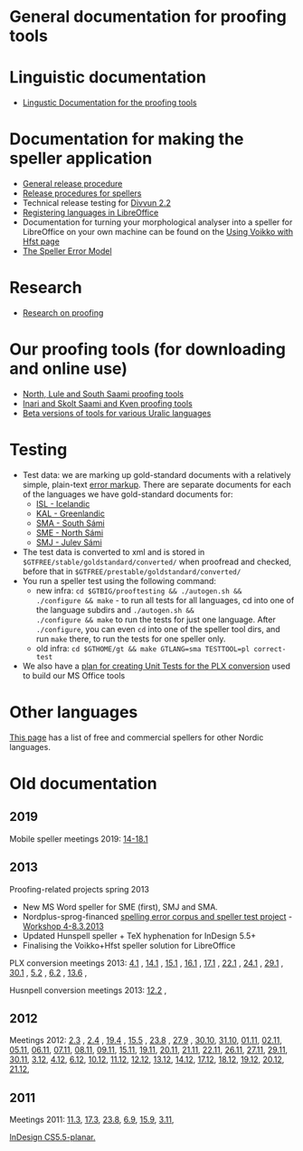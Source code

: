 General documentation for proofing tools
=====================

Linguistic documentation
=====================

-   [Lingustic Documentation for the proofing tools](spelling/index.md)

Documentation for making the speller application
=====================

-   [General release procedure](ProofingToolsReleaseProcedure.md)
-   [Release procedures for spellers](SpellerReleaseProcedures.md)
-   Technical release testing for [Divvun 2.2](admin/Divvun2.2ReleaseTesting.md)
-   [Registering languages in LibreOffice](spelling/hfst/RegisteringLanguagesInLibreOffice.md)
-   Documentation for turning your morphological analyser into a speller for
    LibreOffice on your own machine can be found on the
    [Using Voikko with Hfst page](/tools/UsingVoikkoWithHfst.md)
-   [The Speller Error Model](TheSpellerErrorModel.md)

Research
=====================

-   [Research on proofing](proofresearch/InvestigatingTextProofing.html)

Our proofing tools (for downloading and online use)
=====================

-   [North, Lule and South Saami proofing
    tools](http://divvun.no/korrektur/korrektur.html)
-   [Inari and Skolt Saami and Kven proofing
    tools](http://divvun.no/korrektur/otherlangs.html)
-   [Beta versions of tools for various Uralic
    languages](http://divvun.org/proofing/proofing.html)

Testing
=====================

-   Test data: we are marking up gold-standard documents with a
    relatively simple, plain-text [error
    markup](spelling/testdoc/error-markup.md). There are separate
    documents for each of the languages we have gold-standard documents
    for:
    -   [ISL - Icelandic](spelling/testdoc/error-markup-isl.html)
    -   [KAL - Greenlandic](spelling/testdoc/error-markup-kal.html)
    -   [SMA - South Sámi](spelling/testdoc/error-markup-sma.html)
    -   [SME - North Sámi](spelling/testdoc/error-markup-sme.html)
    -   [SMJ - Julev Sámi](spelling/testdoc/error-markup-smj.html)
-   The test data is converted to xml and is stored in
    `$GTFREE/stable/goldstandard/converted/` when proofread and checked,
    before that in `$GTFREE/prestable/goldstandard/converted/`
-   You run a speller test using the following command:
    -   new infra:
        `cd $GTBIG/prooftesting && ./autogen.sh &&                      ./configure && make` -
        to run all tests for all languages, cd into one of the language
        subdirs and
        `./autogen.sh &&                      ./configure && make` to
        run the tests for just one language. After `./configure`, you
        can even `cd` into one of the speller tool dirs, and run `make`
        there, to run the tests for one speller only.
    -   old infra:
        `cd $GTHOME/gt && make GTLANG=sma TESTTOOL=pl correct-test`
-   We also have a [plan for creating Unit Tests for the PLX
    conversion](spelling/testdoc/PLXConversionTesting.html) used to
    build our MS Office tools

Other languages
=====================

[This page](SpellersForOtherNordicLanguages.html) has a list of free and
commercial spellers for other Nordic languages.

# Old documentation


## 2019

Mobile speller meetings 2019: [14-18.1](/site-giellalt.uit.no/proof/admin/Meeting_2019-01-1418.html)


## 2013


Proofing-related projects spring 2013

-   New MS Word speller for SME (first), SMJ and SMA.
-   Nordplus-sprog-financed [spelling error corpus and speller test
    project](nordplus/Oversikt.html) - [Workshop
    4-8.3.2013](nordplus/Workshop.html)
-   Updated Hunspell speller + TeX hyphenation for InDesign 5.5+
-   Finalising the Voikko+Hfst speller solution for LibreOffice


PLX conversion meetings 2013: [4.1](/site-giellalt.uit.no/proof/admin/Meeting_2013-01-04.html) ,
[14.1](/site-giellalt.uit.no/proof/admin/Meeting_2013-01-14.html) ,
[15.1](/site-giellalt.uit.no/proof/admin/Meeting_2013-01-15.html) ,
[16.1](/site-giellalt.uit.no/proof/admin/Meeting_2013-01-16.html) ,
[17.1](/site-giellalt.uit.no/proof/admin/Meeting_2013-01-17.html) ,
[22.1](/site-giellalt.uit.no/proof/admin/Meeting_2013-01-22.html) ,
[24.1](/site-giellalt.uit.no/proof/admin/Meeting_2013-01-24.html) ,
[29.1](/site-giellalt.uit.no/proof/admin/Meeting_2013-01-29.html) ,
[30.1](/site-giellalt.uit.no/proof/admin/Meeting_2013-01-30.html) ,
[5.2](/site-giellalt.uit.no/proof/admin/Meeting_2013-02-05.html) ,
[6.2](/site-giellalt.uit.no/proof/admin/Meeting_2013-02-06.html) ,
[13.6](/site-giellalt.uit.no/proof/admin/Meeting_2013-06-13.html) ,

Husnpell conversion meetings 2013:
[12.2](admin/HunspellMeeting2013-02-12.html) ,

## 2012

Meetings 2012: [2.3](/site-giellalt.uit.no/proof/admin/Meeting_2012-03-02.html) ,
[2.4](/site-giellalt.uit.no/proof/admin/Meeting_2012-04-02.html) ,
[19.4](/site-giellalt.uit.no/proof/admin/Meeting_2012-04-19.html) ,
[15.5](/site-giellalt.uit.no/proof/admin/Meeting_2012-05-15.html) ,
[23.8](/site-giellalt.uit.no/proof/admin/Meeting_2012-08-23.html) ,
[27.9](/site-giellalt.uit.no/proof/admin/Meeting_2012-08-23.html) ,
[30.10](/site-giellalt.uit.no/proof/admin/Meeting_2012-08-23.html),
[31.10](/site-giellalt.uit.no/proof/admin/Meeting_2012-10-31.html),
[01.11](/site-giellalt.uit.no/proof/admin/Meeting_2012-11-01.html),
[02.11](/site-giellalt.uit.no/proof/admin/Meeting_2012-11-02.html),
[05.11](/site-giellalt.uit.no/proof/admin/Meeting_2012-11-05.html),
[06.11](/site-giellalt.uit.no/proof/admin/Meeting_2012-11-06.html),
[07.11](/site-giellalt.uit.no/proof/admin/Meeting_2012-11-07.html),
[08.11](/site-giellalt.uit.no/proof/admin/Meeting_2012-11-08.html),
[09.11](/site-giellalt.uit.no/proof/admin/Meeting_2012-11-09.html),
[15.11](/site-giellalt.uit.no/proof/admin/Meeting_2012-11-15.html),
[19.11](/site-giellalt.uit.no/proof/admin/Meeting_2012-11-19.html),
[20.11](/site-giellalt.uit.no/proof/admin/Meeting_2012-11-20.html),
[21.11](/site-giellalt.uit.no/proof/admin/Meeting_2012-11-21.html),
[22.11](/site-giellalt.uit.no/proof/admin/Meeting_2012-11-22.html),
[26.11](/site-giellalt.uit.no/proof/admin/Meeting_2012-11-26.html),
[27.11](/site-giellalt.uit.no/proof/admin/Meeting_2012-11-27.html),
[29.11](/site-giellalt.uit.no/proof/admin/Meeting_2012-11-29.html),
[30.11](/site-giellalt.uit.no/proof/admin/Meeting_2012-11-30.html),
[3.12](/site-giellalt.uit.no/proof/admin/Meeting_2012-12-03.html),
[4.12](/site-giellalt.uit.no/proof/admin/Meeting_2012-12-04.html),
[6.12](/site-giellalt.uit.no/proof/admin/Meeting_2012-12-06.html),
[10.12](/site-giellalt.uit.no/proof/admin/Meeting_2012-12-10.html),
[11.12](/site-giellalt.uit.no/proof/admin/Meeting_2012-12-11.html),
[12.12](/site-giellalt.uit.no/proof/admin/Meeting_2012-12-12.html),
[13.12](/site-giellalt.uit.no/proof/admin/Meeting_2012-12-13.html),
[14.12](/site-giellalt.uit.no/proof/admin/Meeting_2012-12-14.html),
[17.12](/site-giellalt.uit.no/proof/admin/Meeting_2012-12-17.html),
[18.12](/site-giellalt.uit.no/proof/admin/Meeting_2012-12-18.html),
[19.12](/site-giellalt.uit.no/proof/admin/Meeting_2012-12-19.html),
[20.12](/site-giellalt.uit.no/proof/admin/Meeting_2012-12-20.html),
[21.12](/site-giellalt.uit.no/proof/admin/Meeting_2012-12-21.html),

## 2011

Meetings 2011: [11.3](/site-giellalt.uit.no/proof/admin/Meeting_2011-03-11.html),
[17.3](/site-giellalt.uit.no/proof/admin/Meeting_2011-03-17.html),
[23.8](/site-giellalt.uit.no/proof/admin/Meeting_2011-08-23.html),
[6.9](/site-giellalt.uit.no/proof/admin/Meeting_2011-09-06.html),
[15.9](/site-giellalt.uit.no/proof/admin/Meeting_2011-09-15.html),
[3.11](/site-giellalt.uit.no/proof/admin/Meeting_2011-11-03.html),

[InDesign CS5.5-planar.](proof/admin/InDesign/CS55-planar.html)
